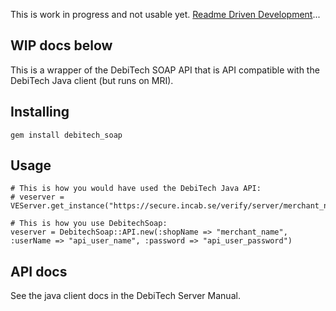 This is work in progress and not usable yet. [Readme Driven Development](http://tom.preston-werner.com/2010/08/23/readme-driven-development.html)... 

WIP docs below
----

This is a wrapper of the DebiTech SOAP API that is API compatible with the DebiTech Java client (but runs on MRI). 

Installing
----

    gem install debitech_soap

Usage
----
 
    # This is how you would have used the DebiTech Java API:
    # veserver = VEServer.get_instance("https://secure.incab.se/verify/server/merchant_name")

    # This is how you use DebitechSoap:
    veserver = DebitechSoap::API.new(:shopName => "merchant_name", :userName => "api_user_name", :password => "api_user_password")

API docs
----

See the java client docs in the DebiTech Server Manual.

